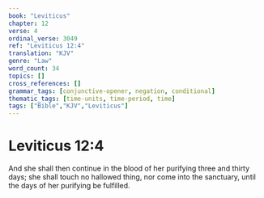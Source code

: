 ```yaml
---
book: "Leviticus"
chapter: 12
verse: 4
ordinal_verse: 3049
ref: "Leviticus 12:4"
translation: "KJV"
genre: "Law"
word_count: 34
topics: []
cross_references: []
grammar_tags: [conjunctive-opener, negation, conditional]
thematic_tags: [time-units, time-period, time]
tags: ["Bible","KJV","Leviticus"]
---
```


# Leviticus 12:4

And she shall then continue in the blood of her purifying three and thirty days; she shall touch no hallowed thing, nor come into the sanctuary, until the days of her purifying be fulfilled.
